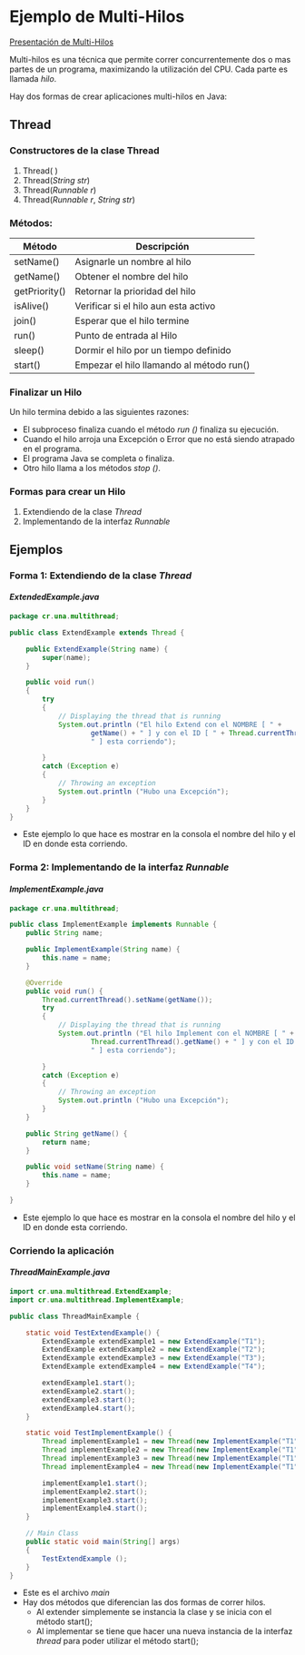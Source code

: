 # Ejemplo de Multi-Hilos

[Presentación de Multi-Hilos](https://docs.google.com/presentation/d/17d8v_SIISXmbSzzQOz8zVEr5YMDnFbYGopM00RqAFdM/edit?usp=sharing)

Multi-hilos es una técnica que permite correr concurrentemente dos o mas partes de un programa, maximizando la utilización del CPU. Cada parte es llamada *hilo*.

Hay dos formas de crear aplicaciones multi-hilos en Java:

##           Thread

### Constructores de la clase Thread

1. Thread( )
2. Thread(*String str*)
3. Thread(*Runnable r*)
4. Thread(*Runnable r*, *String str*)

### Métodos:

| Método        | **D**escripción                          |
| ------------- | ---------------------------------------- |
| setName()     | Asignarle un nombre al hilo              |
| getName()     | Obtener el nombre del hilo               |
| getPriority() | Retornar la prioridad del hilo           |
| isAlive()     | Verificar si el hilo aun esta activo     |
| join()        | Esperar que el hilo termine              |
| run()         | Punto de entrada al Hilo                 |
| sleep()       | Dormir el hilo por un tiempo definido    |
| start()       | Empezar el hilo llamando al método run() |

### Finalizar un Hilo

Un hilo termina debido a las siguientes razones:

- El subproceso finaliza cuando el método *run ()* finaliza su ejecución.
- Cuando el hilo arroja una Excepción o Error que no está siendo atrapado en el programa.
- El programa Java se completa o finaliza.
- Otro hilo llama a los métodos *stop ()*.

### Formas para crear un Hilo

1. Extendiendo de la clase *Thread*
2. Implementando de la interfaz *Runnable*

## Ejemplos

### Forma 1: Extendiendo de la clase *Thread*

#### *ExtendedExample.java*

```java
package cr.una.multithread;

public class ExtendExample extends Thread {

    public ExtendExample(String name) {
        super(name);
    }

    public void run()
    {
        try
        {
            // Displaying the thread that is running
            System.out.println ("El hilo Extend con el NOMBRE [ " +
                    getName() + " ] y con el ID [ " + Thread.currentThread().getId() +
                    " ] esta corriendo");

        }
        catch (Exception e)
        {
            // Throwing an exception
            System.out.println ("Hubo una Excepción");
        }
    }
}

```

- Este ejemplo lo que hace es mostrar en la consola el nombre del hilo y el ID en donde esta corriendo.

### Forma 2: Implementando de la interfaz *Runnable*

#### *ImplementExample.java*

```java
package cr.una.multithread;

public class ImplementExample implements Runnable {
    public String name;

    public ImplementExample(String name) {
        this.name = name;
    }

    @Override
    public void run() {
        Thread.currentThread().setName(getName());
        try
        {
            // Displaying the thread that is running
            System.out.println ("El hilo Implement con el NOMBRE [ " +
                    Thread.currentThread().getName() + " ] y con el ID [ " + Thread.currentThread().getId() +
                    " ] esta corriendo");

        }
        catch (Exception e)
        {
            // Throwing an exception
            System.out.println ("Hubo una Excepción");
        }
    }

    public String getName() {
        return name;
    }

    public void setName(String name) {
        this.name = name;
    }

}

```

- Este ejemplo lo que hace es mostrar en la consola el nombre del hilo y el ID en donde esta corriendo.

### Corriendo la aplicación

#### *ThreadMainExample.java*

```java
import cr.una.multithread.ExtendExample;
import cr.una.multithread.ImplementExample;

public class ThreadMainExample {

    static void TestExtendExample() {
        ExtendExample extendExample1 = new ExtendExample("T1");
        ExtendExample extendExample2 = new ExtendExample("T2");
        ExtendExample extendExample3 = new ExtendExample("T3");
        ExtendExample extendExample4 = new ExtendExample("T4");

        extendExample1.start();
        extendExample2.start();
        extendExample3.start();
        extendExample4.start();
    }

    static void TestImplementExample() {
        Thread implementExample1 = new Thread(new ImplementExample("T1"));
        Thread implementExample2 = new Thread(new ImplementExample("T1"));
        Thread implementExample3 = new Thread(new ImplementExample("T1"));
        Thread implementExample4 = new Thread(new ImplementExample("T1"));

        implementExample1.start();
        implementExample2.start();
        implementExample3.start();
        implementExample4.start();
    }

    // Main Class
    public static void main(String[] args)
    {
        TestExtendExample ();
    }
}
```

- Este es el archivo *main*
- Hay dos métodos que diferencian las dos formas de correr hilos.
  - Al extender simplemente se instancia la clase y se inicia con el método start();
  - Al implementar se tiene que hacer una nueva instancia de la interfaz *thread* para poder utilizar el método start();